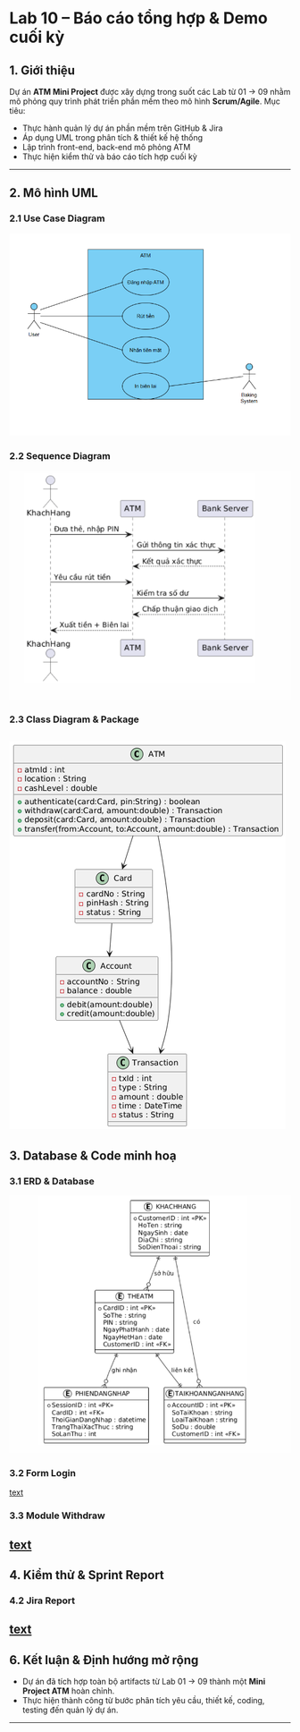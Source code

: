 # Lab 10 – Báo cáo tổng hợp & Demo cuối kỳ

## 1. Giới thiệu

Dự án **ATM Mini Project** được xây dựng trong suốt các Lab từ 01 → 09 nhằm mô phỏng quy trình phát triển phần mềm theo mô hình **Scrum/Agile**.
Mục tiêu:

* Thực hành quản lý dự án phần mềm trên GitHub & Jira
* Áp dụng UML trong phân tích & thiết kế hệ thống
* Lập trình front-end, back-end mô phỏng ATM
* Thực hiện kiểm thử và báo cáo tích hợp cuối kỳ

---

## 2. Mô hình UML

### 2.1 Use Case Diagram 
![alt text](image.png)
### 2.2 Sequence Diagram 
![alt text](Sequence.png)
### 2.3 Class Diagram & Package 
![alt text](class-atm.png)
---

## 3. Database & Code minh hoạ

### 3.1 ERD & Database 
![alt text](ERD.png)
### 3.2 Form Login 
[text](index.html)
### 3.3 Module Withdraw 
[text](withdraw.py)
---
## 4. Kiểm thử & Sprint Report

### 4.2 Jira Report
[text](report.md)
---

## 6. Kết luận & Định hướng mở rộng

* Dự án đã tích hợp toàn bộ artifacts từ Lab 01 → 09 thành một **Mini Project ATM** hoàn chỉnh.
* Thực hiện thành công từ bước phân tích yêu cầu, thiết kế, coding, testing đến quản lý dự án.

---


